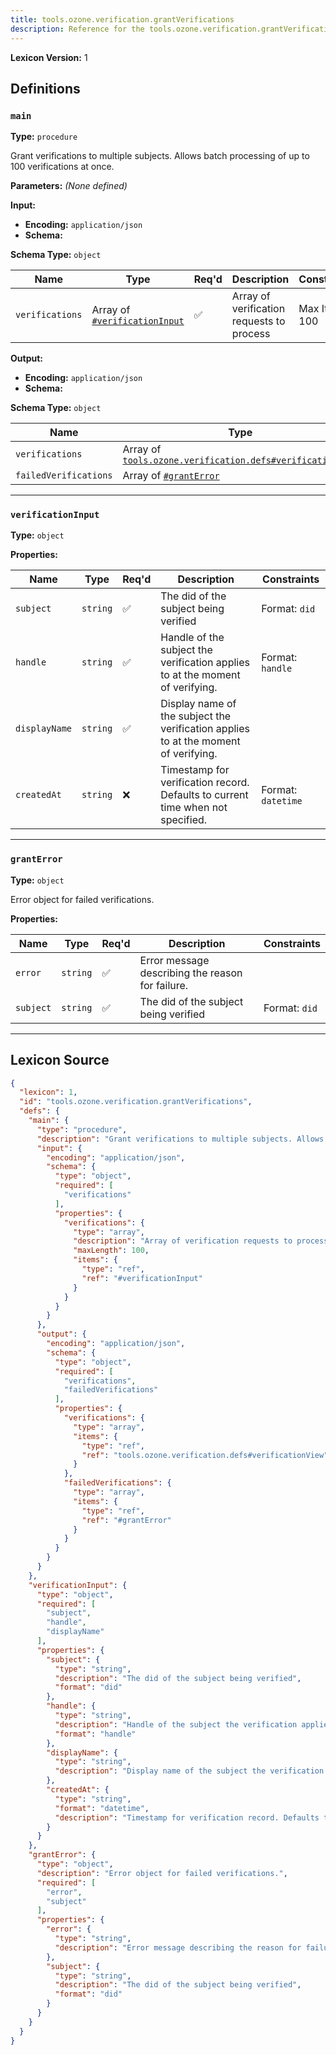 ```yaml
---
title: tools.ozone.verification.grantVerifications
description: Reference for the tools.ozone.verification.grantVerifications lexicon
---
```

**Lexicon Version:** 1

## Definitions

<a name="main"></a>
### `main`

**Type:** `procedure`

Grant verifications to multiple subjects. Allows batch processing of up to 100 verifications at once.

**Parameters:** _(None defined)_

**Input:**

- **Encoding:** `application/json`
- **Schema:**

**Schema Type:** `object`

| Name | Type | Req'd  | Description | Constraints |
|------|------|----------|-------------|-------------|
| `verifications` | Array of [`#verificationInput`](#verificationinput) | ✅  | Array of verification requests to process | Max Items: 100 |
**Output:**

- **Encoding:** `application/json`
- **Schema:**

**Schema Type:** `object`

| Name | Type | Req'd  | Description | Constraints |
|------|------|----------|-------------|-------------|
| `verifications` | Array of [`tools.ozone.verification.defs#verificationView`](lexicons/tools/ozone/verification/defs#verificationView) | ✅  |  |  |
| `failedVerifications` | Array of [`#grantError`](#granterror) | ✅  |  |  |

---

<a name="verificationinput"></a>
### `verificationInput`

**Type:** `object`

**Properties:**

| Name | Type | Req'd  | Description | Constraints |
|------|------|----------|-------------|-------------|
| `subject` | `string` | ✅  | The did of the subject being verified | Format: `did` |
| `handle` | `string` | ✅  | Handle of the subject the verification applies to at the moment of verifying. | Format: `handle` |
| `displayName` | `string` | ✅  | Display name of the subject the verification applies to at the moment of verifying. |  |
| `createdAt` | `string` | ❌  | Timestamp for verification record. Defaults to current time when not specified. | Format: `datetime` |

---

<a name="granterror"></a>
### `grantError`

**Type:** `object`

Error object for failed verifications.

**Properties:**

| Name | Type | Req'd  | Description | Constraints |
|------|------|----------|-------------|-------------|
| `error` | `string` | ✅  | Error message describing the reason for failure. |  |
| `subject` | `string` | ✅  | The did of the subject being verified | Format: `did` |

---

## Lexicon Source
```json
{
  "lexicon": 1,
  "id": "tools.ozone.verification.grantVerifications",
  "defs": {
    "main": {
      "type": "procedure",
      "description": "Grant verifications to multiple subjects. Allows batch processing of up to 100 verifications at once.",
      "input": {
        "encoding": "application/json",
        "schema": {
          "type": "object",
          "required": [
            "verifications"
          ],
          "properties": {
            "verifications": {
              "type": "array",
              "description": "Array of verification requests to process",
              "maxLength": 100,
              "items": {
                "type": "ref",
                "ref": "#verificationInput"
              }
            }
          }
        }
      },
      "output": {
        "encoding": "application/json",
        "schema": {
          "type": "object",
          "required": [
            "verifications",
            "failedVerifications"
          ],
          "properties": {
            "verifications": {
              "type": "array",
              "items": {
                "type": "ref",
                "ref": "tools.ozone.verification.defs#verificationView"
              }
            },
            "failedVerifications": {
              "type": "array",
              "items": {
                "type": "ref",
                "ref": "#grantError"
              }
            }
          }
        }
      }
    },
    "verificationInput": {
      "type": "object",
      "required": [
        "subject",
        "handle",
        "displayName"
      ],
      "properties": {
        "subject": {
          "type": "string",
          "description": "The did of the subject being verified",
          "format": "did"
        },
        "handle": {
          "type": "string",
          "description": "Handle of the subject the verification applies to at the moment of verifying.",
          "format": "handle"
        },
        "displayName": {
          "type": "string",
          "description": "Display name of the subject the verification applies to at the moment of verifying."
        },
        "createdAt": {
          "type": "string",
          "format": "datetime",
          "description": "Timestamp for verification record. Defaults to current time when not specified."
        }
      }
    },
    "grantError": {
      "type": "object",
      "description": "Error object for failed verifications.",
      "required": [
        "error",
        "subject"
      ],
      "properties": {
        "error": {
          "type": "string",
          "description": "Error message describing the reason for failure."
        },
        "subject": {
          "type": "string",
          "description": "The did of the subject being verified",
          "format": "did"
        }
      }
    }
  }
}
```
